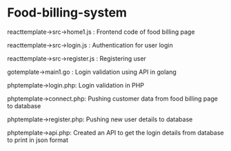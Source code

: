 # Food-billing-system

reacttemplate->src->home1.js : Frontend code of food billing page

reacttemplate->src->login.js : Authentication for user login

reacttemplate->src->register.js : Registering user

gotemplate->main1.go : Login validation using API in golang

phptemplate->login.php: Login validation in PHP

phptemplate->connect.php: Pushing customer data from food billing page to database 

phptemplate->register.php: Pushing new user details to database

phptemplate->api.php: Created an API to get the login details from database to print in json format

